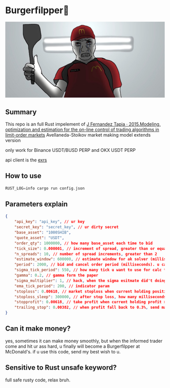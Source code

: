 # Burgerfilpper🍔
![alt text](./E42sI2lWUAAOHHo.jpeg)

## Summary
This repo is an full Rust impelement of [J Fernandez Tapia · 2015.Modeling, optimization and estimation for the on-line control of trading algorithms in limit-order markets](https://www.theses.fr/2015PA066354.pdf) Avellaneda-Stoikov market making model extends version

only work for Binance USDT/BUSD PERP and OKX USDT PERP

api client is the [exrs](https://github.com/zhenpingfeng/exrs) 

## How to use
```rust
RUST_LOG=info cargo run config.json
```

## Parameters explain
```json
{
    "api_key": "api_key", // ur key
    "secret_key": "secret_key", // ur dirty secret
    "base_asset": "1000SHIB",
    "quote_asset": "USDT",
    "order_qty": 1000000, // how many base_asset each time to bid
    "tick_size": 0.000001, // increment of spread, greater than or equal to tick size
    "n_spreads": 10, // number of spread increments, greater than 2
    "estimate_window": 600000, // estimate window for ak solver (milliseconds).
    "period": 2000, // bid and cancel order period (milliseconds). u can set it to 100 to reach binance's max rate limit. At activate market condition should around 2000-5000 milliseconds, boring market condition u can change it to 10000 milliseconds. when the both side can get fill, that would be a suitable parameter.
    "sigma_tick_period": 550, // how many tick u want to use for calc the volatility parameter. u can change it to use a different volatility indicator from the code.
    "gamma": 0.2, // gamma form the paper
    "sigma_multiplier": 1, // hack, when the sigma esitmate did't doing will, u use this hack the paramter new_sigma = sigma * sigma_multiplier
    "ema_tick_period": 200, // indicator param
    "stoploss": 0.00618, // market stoploss when current holding position loss > 0.618%, u can turn it off by set to 1.
    "stoploss_sleep": 300000, // after stop loss, how many milliseconds u want to stop trading.
    "stopprofit": 0.00618, // take profit when current holding profit > 0.6%, I personally like 2.6%
    "trailing_stop": 0.00382, // when profit fall back to 0.3%, send market order to take profit.
}
```

## Can it make money?
yes, sometimes it can make money smoothly, but when the informed trader come and hit ur ass hard, u finally will become a Burgerfilpper at McDonald's. if u use this code, send my best wish to u.

## Sensitive to Rust unsafe keyword?
full safe rusty code, relax bruh.
